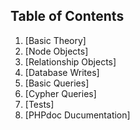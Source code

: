 ## Table of Contents

1. [Basic Theory]
2. [Node Objects]
3. [Relationship Objects]
4. [Database Writes]
5. [Basic Queries]
6. [Cypher Queries]
7. [Tests]
8. [PHPdoc Ducumentation]